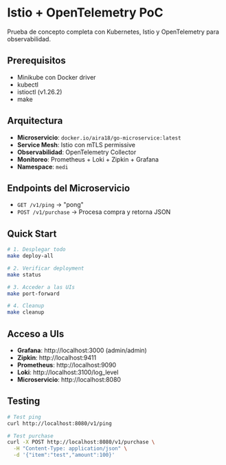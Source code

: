 # Istio + OpenTelemetry PoC

Prueba de concepto completa con Kubernetes, Istio y OpenTelemetry para observabilidad.

## Prerequisitos

- Minikube con Docker driver
- kubectl
- istioctl (v1.26.2)
- make

## Arquitectura

- **Microservicio**: `docker.io/aira18/go-microservice:latest`
- **Service Mesh**: Istio con mTLS permissive
- **Observabilidad**: OpenTelemetry Collector
- **Monitoreo**: Prometheus + Loki + Zipkin + Grafana
- **Namespace**: `medi`

## Endpoints del Microservicio

- `GET /v1/ping` → "pong"
- `POST /v1/purchase` → Procesa compra y retorna JSON

## Quick Start

```bash
# 1. Desplegar todo
make deploy-all

# 2. Verificar deployment
make status

# 3. Acceder a las UIs
make port-forward

# 4. Cleanup
make cleanup
```

## Acceso a UIs

- **Grafana**: http://localhost:3000 (admin/admin)
- **Zipkin**: http://localhost:9411
- **Prometheus**: http://localhost:9090
- **Loki**: http://localhost:3100/log_level
- **Microservicio**: http://localhost:8080

## Testing

```bash
# Test ping
curl http://localhost:8080/v1/ping

# Test purchase
curl -X POST http://localhost:8080/v1/purchase \
  -H "Content-Type: application/json" \
  -d '{"item":"test","amount":100}'
```